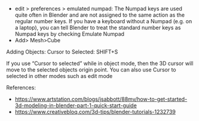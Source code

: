 - edit > preferences > emulated numpad: The Numpad keys are used quite often in Blender and are not assigned to the same action as the regular number keys. If you have a keyboard without a Numpad (e.g. on a laptop), you can tell Blender to treat the standard number keys as Numpad keys by checking Emulate Numpad
- Add> Mesh>Cube 

Adding Objects: 
Cursor to Selected: SHIFT+S

If you use “Cursor to selected” while in object mode, then the 3D cursor will move to the selected objects origin point. You can also use Cursor to selected in other modes such as edit mode


















References:
- https://www.artstation.com/blogs/jsabbott/88mv/how-to-get-started-3d-modeling-in-blender-part-1-quick-start-guide
- https://www.creativebloq.com/3d-tips/blender-tutorials-1232739
